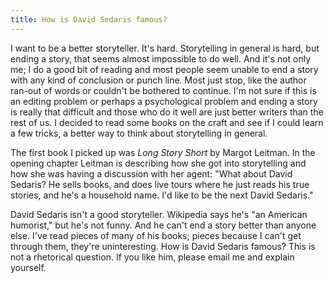 ```yaml
---
title: How is David Sedaris famous?
---
```


I want to be a better storyteller. It's hard. Storytelling in general is hard, but ending a story, that seems almost impossible to do well. And it's not only me; I do a good bit of reading and most people seem unable to end a story with any kind of conclusion or punch line. Most just stop, like the author ran-out of words or couldn't be bothered to continue. I'm not sure if this is an editing problem or perhaps a psychological problem and ending a story is really that difficult and those who do it well are just better writers than the rest of us. I decided to read some books on the craft and see if I could learn a few tricks, a better way to think about storytelling in general.

The first book I picked up was *Long Story Short* by Margot Leitman. In the opening chapter Leitman is describing how she got into storytelling and how she was having a discussion with her agent: "What about David Sedaris? He sells books, and does live tours where he just reads his true stories, and he's a household name. I'd like to be the next David Sedaris."

David Sedaris isn't a good storyteller. Wikipedia says he's "an American humorist," but he's not funny. And he can't end a story better than anyone else. I've read pieces of many of his books; pieces because I can't get through them, they're uninteresting. How is David Sedaris famous? This is not a rhetorical question. If you like him, please email me and explain yourself.
